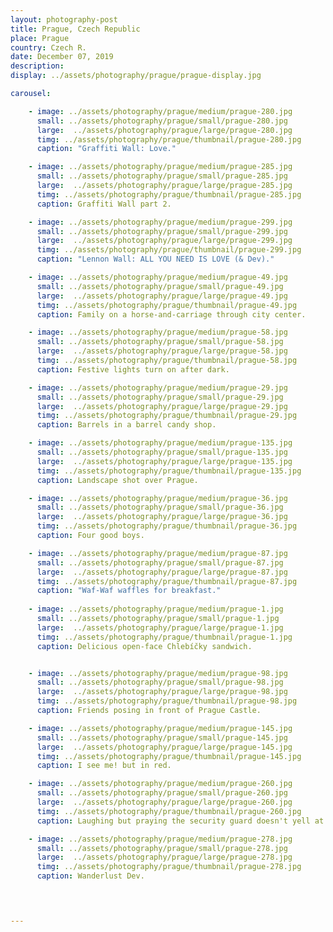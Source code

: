 ```yaml
---
layout: photography-post
title: Prague, Czech Republic
place: Prague
country: Czech R.
date: December 07, 2019
description:
display: ../assets/photography/prague/prague-display.jpg

carousel:

    - image: ../assets/photography/prague/medium/prague-280.jpg
      small: ../assets/photography/prague/small/prague-280.jpg
      large:  ../assets/photography/prague/large/prague-280.jpg
      timg: ../assets/photography/prague/thumbnail/prague-280.jpg
      caption: "Graffiti Wall: Love."

    - image: ../assets/photography/prague/medium/prague-285.jpg
      small: ../assets/photography/prague/small/prague-285.jpg
      large:  ../assets/photography/prague/large/prague-285.jpg
      timg: ../assets/photography/prague/thumbnail/prague-285.jpg
      caption: Graffiti Wall part 2. 

    - image: ../assets/photography/prague/medium/prague-299.jpg
      small: ../assets/photography/prague/small/prague-299.jpg
      large:  ../assets/photography/prague/large/prague-299.jpg
      timg: ../assets/photography/prague/thumbnail/prague-299.jpg
      caption: "Lennon Wall: ALL YOU NEED IS LOVE (& Dev)."

    - image: ../assets/photography/prague/medium/prague-49.jpg
      small: ../assets/photography/prague/small/prague-49.jpg
      large:  ../assets/photography/prague/large/prague-49.jpg
      timg: ../assets/photography/prague/thumbnail/prague-49.jpg
      caption: Family on a horse-and-carriage through city center.

    - image: ../assets/photography/prague/medium/prague-58.jpg
      small: ../assets/photography/prague/small/prague-58.jpg
      large:  ../assets/photography/prague/large/prague-58.jpg
      timg: ../assets/photography/prague/thumbnail/prague-58.jpg
      caption: Festive lights turn on after dark. 

    - image: ../assets/photography/prague/medium/prague-29.jpg
      small: ../assets/photography/prague/small/prague-29.jpg
      large:  ../assets/photography/prague/large/prague-29.jpg
      timg: ../assets/photography/prague/thumbnail/prague-29.jpg
      caption: Barrels in a barrel candy shop.

    - image: ../assets/photography/prague/medium/prague-135.jpg
      small: ../assets/photography/prague/small/prague-135.jpg
      large:  ../assets/photography/prague/large/prague-135.jpg
      timg: ../assets/photography/prague/thumbnail/prague-135.jpg
      caption: Landscape shot over Prague. 

    - image: ../assets/photography/prague/medium/prague-36.jpg
      small: ../assets/photography/prague/small/prague-36.jpg
      large:  ../assets/photography/prague/large/prague-36.jpg
      timg: ../assets/photography/prague/thumbnail/prague-36.jpg
      caption: Four good boys. 

    - image: ../assets/photography/prague/medium/prague-87.jpg
      small: ../assets/photography/prague/small/prague-87.jpg
      large:  ../assets/photography/prague/large/prague-87.jpg
      timg: ../assets/photography/prague/thumbnail/prague-87.jpg
      caption: "Waf-Waf waffles for breakfast."
      
    - image: ../assets/photography/prague/medium/prague-1.jpg
      small: ../assets/photography/prague/small/prague-1.jpg
      large:  ../assets/photography/prague/large/prague-1.jpg
      timg: ../assets/photography/prague/thumbnail/prague-1.jpg
      caption: Delicious open-face Chlebíčky sandwich.


    - image: ../assets/photography/prague/medium/prague-98.jpg
      small: ../assets/photography/prague/small/prague-98.jpg
      large:  ../assets/photography/prague/large/prague-98.jpg
      timg: ../assets/photography/prague/thumbnail/prague-98.jpg
      caption: Friends posing in front of Prague Castle. 

    - image: ../assets/photography/prague/medium/prague-145.jpg
      small: ../assets/photography/prague/small/prague-145.jpg
      large:  ../assets/photography/prague/large/prague-145.jpg
      timg: ../assets/photography/prague/thumbnail/prague-145.jpg
      caption: I see me! but in red. 

    - image: ../assets/photography/prague/medium/prague-260.jpg
      small: ../assets/photography/prague/small/prague-260.jpg
      large:  ../assets/photography/prague/large/prague-260.jpg
      timg: ../assets/photography/prague/thumbnail/prague-260.jpg
      caption: Laughing but praying the security guard doesn't yell at us. 

    - image: ../assets/photography/prague/medium/prague-278.jpg
      small: ../assets/photography/prague/small/prague-278.jpg
      large:  ../assets/photography/prague/large/prague-278.jpg
      timg: ../assets/photography/prague/thumbnail/prague-278.jpg
      caption: Wanderlust Dev. 


                 

---
```

